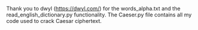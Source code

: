 Thank you to dwyl (https://dwyl.com/) for the words_alpha.txt and the read_english_dictionary.py functionality. The Caeser.py file contains all my code used to crack Caesar ciphertext. 
